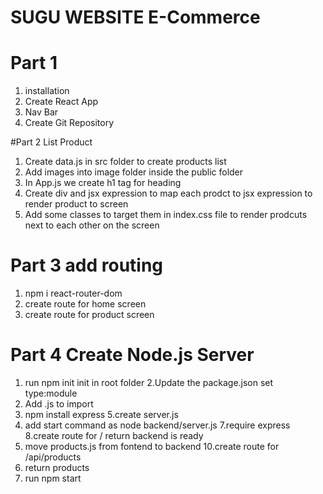 # SUGU WEBSITE E-Commerce

# Part 1
1. installation
2. Create React App
3. Nav Bar
4. Create Git Repository

#Part 2 List Product
1. Create data.js in src folder to create products list
2. Add images into image folder inside the public folder
3. In App.js we create h1 tag for heading
4. Create div and jsx expression to map each prodct to jsx expression to render product to screen
5. Add some classes to target them in index.css file to render prodcuts next to each other on the screen

# Part 3 add routing

1. npm i react-router-dom
2. create route for home screen
3. create route for product screen


# Part 4 Create Node.js Server
1. run npm init init in root folder
2.Update the package.json set type:module
3. Add .js to import
4. npm install express
5.create server.js
6. add start command as node backend/server.js
7.require express
8.create route for / return backend is ready
9. move products.js from fontend to backend
10.create route for /api/products
11. return products
12. run npm start

